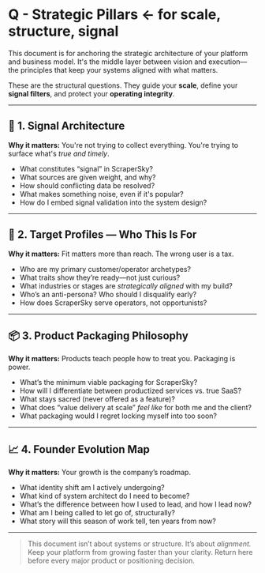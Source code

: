 # Q - Strategic Pillars ← for scale, structure, signal

This document is for anchoring the strategic architecture of your platform and business model. It's the middle layer between vision and execution—the principles that keep your systems aligned with what matters.

These are the structural questions. They guide your **scale**, define your **signal filters**, and protect your **operating integrity**.

---

## 🧩 1. Signal Architecture

**Why it matters:** You're not trying to collect everything. You're trying to surface what's *true and timely*.

- What constitutes “signal” in ScraperSky?
- What sources are given weight, and why?
- How should conflicting data be resolved?
- What makes something noise, even if it's popular?
- How do I embed signal validation into the system design?

---

## 🎯 2. Target Profiles — Who This Is For

**Why it matters:** Fit matters more than reach. The wrong user is a tax.

- Who are my primary customer/operator archetypes?
- What traits show they’re ready—not just curious?
- What industries or stages are *strategically aligned* with my build?
- Who’s an anti-persona? Who should I disqualify early?
- How does ScraperSky serve operators, not opportunists?

---

## 📦 3. Product Packaging Philosophy

**Why it matters:** Products teach people how to treat you. Packaging is power.

- What’s the minimum viable packaging for ScraperSky?
- How will I differentiate between productized services vs. true SaaS?
- What stays sacred (never offered as a feature)?
- What does “value delivery at scale” *feel like* for both me and the client?
- What packaging would I regret locking myself into too soon?

---

## 📈 4. Founder Evolution Map

**Why it matters:** Your growth is the company’s roadmap.

- What identity shift am I actively undergoing?
- What kind of system architect do I need to become?
- What’s the difference between how I used to lead, and how I lead now?
- What am I being called to let go of, structurally?
- What story will this season of work tell, ten years from now?

---

> This document isn’t about systems or structure. It’s about *alignment.*
> Keep your platform from growing faster than your clarity.
> Return here before every major product or positioning decision.

